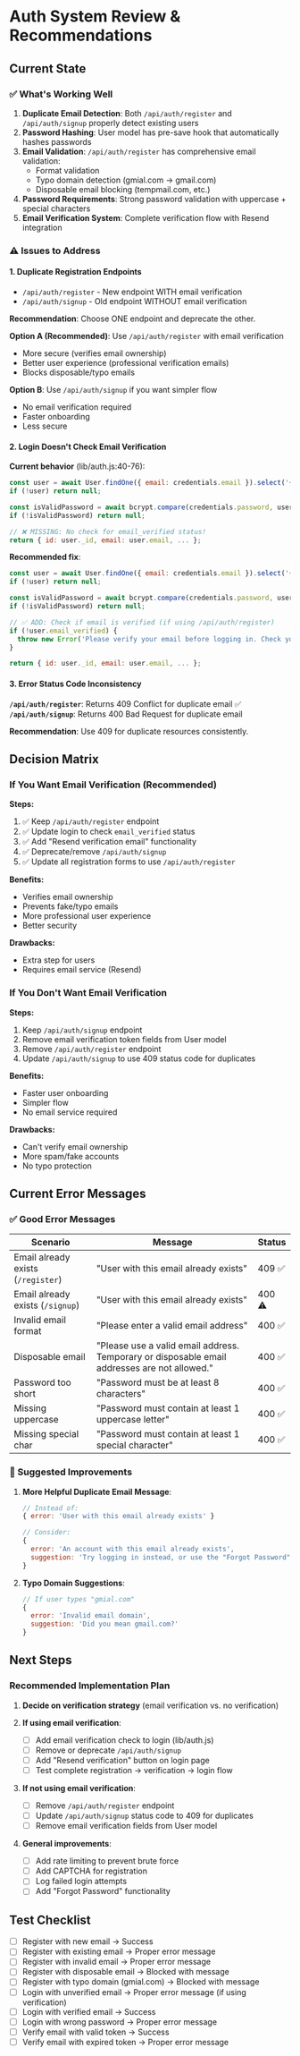 # Auth System Review & Recommendations

## Current State

### ✅ What's Working Well

1. **Duplicate Email Detection**: Both `/api/auth/register` and `/api/auth/signup` properly detect existing users
2. **Password Hashing**: User model has pre-save hook that automatically hashes passwords
3. **Email Validation**: `/api/auth/register` has comprehensive email validation:
   - Format validation
   - Typo domain detection (gmial.com → gmail.com)
   - Disposable email blocking (tempmail.com, etc.)
4. **Password Requirements**: Strong password validation with uppercase + special characters
5. **Email Verification System**: Complete verification flow with Resend integration

### ⚠️ Issues to Address

#### 1. Duplicate Registration Endpoints
- `/api/auth/register` - New endpoint WITH email verification
- `/api/auth/signup` - Old endpoint WITHOUT email verification

**Recommendation**: Choose ONE endpoint and deprecate the other.

**Option A (Recommended)**: Use `/api/auth/register` with email verification
- More secure (verifies email ownership)
- Better user experience (professional verification emails)
- Blocks disposable/typo emails

**Option B**: Use `/api/auth/signup` if you want simpler flow
- No email verification required
- Faster onboarding
- Less secure

#### 2. Login Doesn't Check Email Verification

**Current behavior** (lib/auth.js:40-76):
```javascript
const user = await User.findOne({ email: credentials.email }).select('+password');
if (!user) return null;

const isValidPassword = await bcrypt.compare(credentials.password, user.password);
if (!isValidPassword) return null;

// ❌ MISSING: No check for email_verified status!
return { id: user._id, email: user.email, ... };
```

**Recommended fix**:
```javascript
const user = await User.findOne({ email: credentials.email }).select('+password');
if (!user) return null;

const isValidPassword = await bcrypt.compare(credentials.password, user.password);
if (!isValidPassword) return null;

// ✅ ADD: Check if email is verified (if using /api/auth/register)
if (!user.email_verified) {
  throw new Error('Please verify your email before logging in. Check your inbox for the verification link.');
}

return { id: user._id, email: user.email, ... };
```

#### 3. Error Status Code Inconsistency

**`/api/auth/register`**: Returns 409 Conflict for duplicate email ✅
**`/api/auth/signup`**: Returns 400 Bad Request for duplicate email

**Recommendation**: Use 409 for duplicate resources consistently.

## Decision Matrix

### If You Want Email Verification (Recommended)

**Steps:**
1. ✅ Keep `/api/auth/register` endpoint
2. ✅ Update login to check `email_verified` status
3. ✅ Add "Resend verification email" functionality
4. ✅ Deprecate/remove `/api/auth/signup`
5. ✅ Update all registration forms to use `/api/auth/register`

**Benefits:**
- Verifies email ownership
- Prevents fake/typo emails
- More professional user experience
- Better security

**Drawbacks:**
- Extra step for users
- Requires email service (Resend)

### If You Don't Want Email Verification

**Steps:**
1. Keep `/api/auth/signup` endpoint
2. Remove email verification token fields from User model
3. Remove `/api/auth/register` endpoint
4. Update `/api/auth/signup` to use 409 status code for duplicates

**Benefits:**
- Faster user onboarding
- Simpler flow
- No email service required

**Drawbacks:**
- Can't verify email ownership
- More spam/fake accounts
- No typo protection

## Current Error Messages

### ✅ Good Error Messages

| Scenario | Message | Status |
|----------|---------|--------|
| Email already exists (`/register`) | "User with this email already exists" | 409 ✅ |
| Email already exists (`/signup`) | "User with this email already exists" | 400 ⚠️ |
| Invalid email format | "Please enter a valid email address" | 400 ✅ |
| Disposable email | "Please use a valid email address. Temporary or disposable email addresses are not allowed." | 400 ✅ |
| Password too short | "Password must be at least 8 characters" | 400 ✅ |
| Missing uppercase | "Password must contain at least 1 uppercase letter" | 400 ✅ |
| Missing special char | "Password must contain at least 1 special character" | 400 ✅ |

### 📝 Suggested Improvements

1. **More Helpful Duplicate Email Message**:
   ```javascript
   // Instead of:
   { error: 'User with this email already exists' }

   // Consider:
   {
     error: 'An account with this email already exists',
     suggestion: 'Try logging in instead, or use the "Forgot Password" link if you need to reset your password.'
   }
   ```

2. **Typo Domain Suggestions**:
   ```javascript
   // If user types "gmial.com"
   {
     error: 'Invalid email domain',
     suggestion: 'Did you mean gmail.com?'
   }
   ```

## Next Steps

### Recommended Implementation Plan

1. **Decide on verification strategy** (email verification vs. no verification)

2. **If using email verification**:
   - [ ] Add email verification check to login (lib/auth.js)
   - [ ] Remove or deprecate `/api/auth/signup`
   - [ ] Add "Resend verification" button on login page
   - [ ] Test complete registration → verification → login flow

3. **If not using email verification**:
   - [ ] Remove `/api/auth/register` endpoint
   - [ ] Update `/api/auth/signup` status code to 409 for duplicates
   - [ ] Remove email verification fields from User model

4. **General improvements**:
   - [ ] Add rate limiting to prevent brute force
   - [ ] Add CAPTCHA for registration
   - [ ] Log failed login attempts
   - [ ] Add "Forgot Password" functionality

## Test Checklist

- [ ] Register with new email → Success
- [ ] Register with existing email → Proper error message
- [ ] Register with invalid email → Proper error message
- [ ] Register with disposable email → Blocked with message
- [ ] Register with typo domain (gmial.com) → Blocked with message
- [ ] Login with unverified email → Proper error message (if using verification)
- [ ] Login with verified email → Success
- [ ] Login with wrong password → Proper error message
- [ ] Verify email with valid token → Success
- [ ] Verify email with expired token → Proper error message

